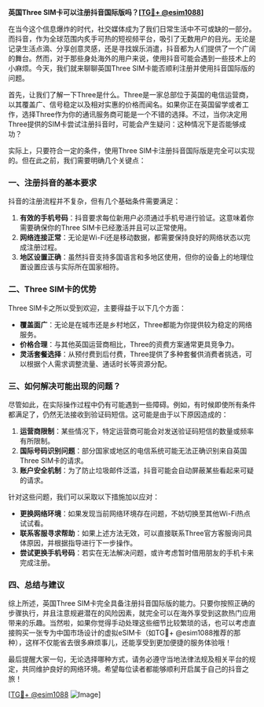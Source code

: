 **英国Three SIM卡可以注册抖音国际版吗？[[TG💪+ @esim1088](https://t.me/s/esim1088)]**

在当今这个信息爆炸的时代，社交媒体成为了我们日常生活中不可或缺的一部分。而抖音，作为全球范围内炙手可热的短视频平台，吸引了无数用户的目光。无论是记录生活点滴、分享创意灵感，还是寻找娱乐消遣，抖音都为人们提供了一个广阔的舞台。然而，对于那些身处海外的用户来说，使用抖音可能会遇到一些技术上的小麻烦。今天，我们就来聊聊英国Three SIM卡能否顺利注册并使用抖音国际版的问题。

首先，让我们了解一下Three是什么。Three是一家总部位于英国的电信运营商，以其覆盖广、信号稳定以及相对实惠的价格而闻名。如果你正在英国留学或者工作，选择Three作为你的通讯服务商可能是一个不错的选择。不过，当你决定用Three提供的SIM卡尝试注册抖音时，可能会产生疑问：这种情况下是否能够成功？

实际上，只要符合一定的条件，使用Three SIM卡注册抖音国际版是完全可以实现的。但在此之前，我们需要明确几个关键点：

### 一、注册抖音的基本要求

抖音的注册流程并不复杂，但有几个基础条件需要满足：
1. **有效的手机号码**：抖音要求每位新用户必须通过手机号进行验证。这意味着你需要确保你的Three SIM卡已经激活并且可以正常使用。
2. **网络连接正常**：无论是Wi-Fi还是移动数据，都需要保持良好的网络状态以完成注册过程。
3. **地区设置正确**：虽然抖音支持多国语言和多地区使用，但你的设备上的地理位置设置应该与实际所在国家相符。

### 二、Three SIM卡的优势

Three SIM卡之所以受到欢迎，主要得益于以下几个方面：
- **覆盖面广**：无论是在城市还是乡村地区，Three都能为你提供较为稳定的网络服务。
- **价格合理**：与其他英国运营商相比，Three的资费方案通常更具竞争力。
- **灵活套餐选择**：从预付费到后付费，Three提供了多种套餐供消费者挑选，可以根据个人需求调整流量、通话时长等资源分配。

### 三、如何解决可能出现的问题？

尽管如此，在实际操作过程中仍有可能遇到一些障碍。例如，有时候即使所有条件都满足了，仍然无法接收到验证码短信。这可能是由于以下原因造成的：
1. **运营商限制**：某些情况下，特定运营商可能会对发送验证码短信的数量或频率有所限制。
2. **国际号码识别问题**：部分国家或地区的电信系统可能无法正确识别来自英国Three SIM卡的请求。
3. **账户安全机制**：为了防止垃圾邮件泛滥，抖音可能会自动屏蔽某些看起来可疑的请求。

针对这些问题，我们可以采取以下措施加以应对：
- **更换网络环境**：如果发现当前网络环境存在问题，不妨切换至其他Wi-Fi热点试试看。
- **联系客服寻求帮助**：如果上述方法无效，可以直接联系Three官方客服询问具体原因，并根据指导进行下一步操作。
- **尝试更换手机号码**：若实在无法解决问题，或许考虑暂时借用朋友的手机卡来完成注册。

### 四、总结与建议

综上所述，英国Three SIM卡完全具备注册抖音国际版的能力。只要你按照正确的步骤执行，并且注意规避潜在的风险因素，就完全可以在海外享受到这款热门应用带来的乐趣。当然啦，如果你觉得手动处理这些细节比较繁琐的话，也可以考虑直接购买一张专为中国市场设计的虚拟eSIM卡（如TG💪+ @esim1088推荐的那种），这样不仅能省去很多麻烦事儿，还能享受到更加便捷的服务体验哦！

最后提醒大家一句，无论选择哪种方式，请务必遵守当地法律法规及相关平台的规定，共同维护良好的网络环境。希望每位读者都能够顺利开启属于自己的抖音之旅！

[[TG💪+ @esim1088](https://t.me/s/esim1088) ![Image](https://i.postimg.cc/4NQfJmqS/Snipaste-2025-05-13-00-14-12.png)]